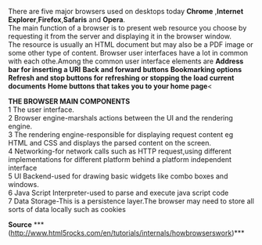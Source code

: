 There are five major browsers used on desktops today **Chrome** ,**Internet Explorer**,**Firefox**,**Safaris** and **Opera**.<br />
The main function of a browser is to present web resource you choose by requesting it from the server and displaying it in the browser window.<br />
The resource is usually an HTML document but may also be a PDF image or some other type of content.
Browser user interfaces have a lot in common with each othe.Among the common user interface elements are
                        **Address bar for inserting a URI**
                        **Back and forward buttons**
                        **Bookmarking options**
                        **Refresh and stop buttons for refreshing or stopping the load current documents**
                        **Home buttons that takes you to your home page**<

**THE BROWSER MAIN COMPONENTS**<br />
  1 The user interface.<br />
  2 Browser engine-marshals actions between the UI and the rendering engine.<br />
  3 The rendering engine-responsible for displaying request content eg HTML and CSS and displays the parsed content on the screen.<br />
  4 Networking-for network calls such as HTTP request,using different implementations for different platform behind a platform independent interface<br />
  5 UI Backend-used for drawing basic widgets like combo boxes and windows.<br />
  6 Java Script Interpreter-used to parse and execute java script code<br />
  7 Data Storage-This is a persistence layer.The browser may need to store all sorts of data locally such as cookies<br />
  
  **Source**
 *** (http://www.html5rocks.com/en/tutorials/internals/howbrowserswork)***
